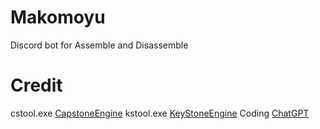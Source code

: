 # Makomoyu
Discord bot for Assemble and Disassemble 

# Credit
cstool.exe [CapstoneEngine](https://www.capstone-engine.org/)
kstool.exe [KeyStoneEngine](https://www.keystone-engine.org/)
Coding [ChatGPT](https://chatgpt.com/)
